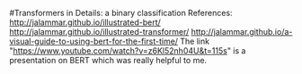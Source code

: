 #Transformers in Details: a binary classification
References:
http://jalammar.github.io/illustrated-bert/
http://jalammar.github.io/illustrated-transformer/
http://jalammar.github.io/a-visual-guide-to-using-bert-for-the-first-time/
The link "https://www.youtube.com/watch?v=z6Kl52nh04U&t=115s" is a presentation on BERT which was really helpful to me.
